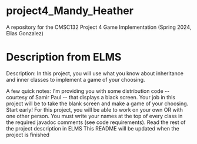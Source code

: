 # project4_Mandy_Heather
A repository for the CMSC132 Project 4 Game Implementation (Spring 2024, Elias Gonzalez)

# Description from ELMS
Description: In this project, you will use what you know about inheritance and inner classes to implement a game of your choosing.

A few quick notes:
I'm providing you with some distribution code -- courtesy of Samir Paul -- that displays a black screen. Your job in this project will be to take the blank screen and make a game of your choosing. Start early!
For this project, you will be able to work on your own OR with one other person. You must write your names at the top of every class in the required javadoc comments (see code requirements).
Read the rest of the project description in ELMS
This README will be updated when the project is finished
